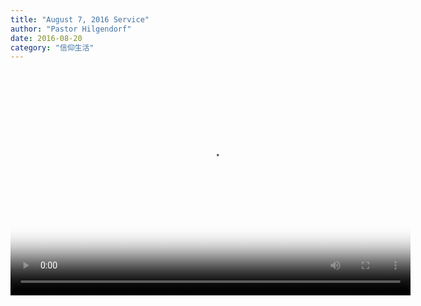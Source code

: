 ```yaml
---
title: "August 7, 2016 Service"
author: "Pastor Hilgendorf"
date: 2016-08-20
category: "信仰生活"
---
```

<video controls="controls" poster="/images/blog/sermon.png" width="640" height="360">
	<source src="/images/blog/20160807Service.mp4" type="video/mp4" />
	<source src="20160807Service.webm" type="video/webm" />
	<source src="20160807Service.ogv" type="video/ogg" />
	<object type="application/x-shockwave-flash" data="http://releases.flowplayer.org/swf/flowplayer-3.2.1.swf" width="640" height="360">
		<param name="movie" value="http://releases.flowplayer.org/swf/flowplayer-3.2.1.swf" />
		<param name="allowFullScreen" value="true" />
		<param name="wmode" value="transparent" />
		<param name="flashVars" value="config={'playlist':['20160807Service.jpg',{'url':'20160807Service.mp4','autoPlay':false}]}" />
		<img alt="sermon" src="/images/blog/sermon.png" width="640" height="360" title="No video playback capabilities, please download the video below" />
	</object>
</video>
